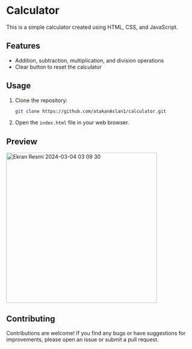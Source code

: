
# Calculator

This is a simple calculator created using HTML, CSS, and JavaScript.

## Features

- Addition, subtraction, multiplication, and division operations
- Clear button to reset the calculator


## Usage

1. Clone the repository:

    ```bash
    git clone https://github.com/atakanAslan1/calculator.git
    ```

2. Open the `index.html` file in your web browser.



## Preview

<img width="400" height="400" alt="Ekran Resmi 2024-03-04 03 09 30" src="https://github.com/atakanAslan1/calculator/assets/107197019/a5b6dc15-3992-499f-9148-087788c428af">


## Contributing

Contributions are welcome! If you find any bugs or have suggestions for improvements, please open an issue or submit a pull request.
